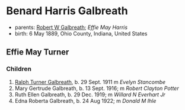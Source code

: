 # Benard Harris Galbreath

- parents: [Robert W Galbreath](galbreath-robert-w-1854.md); *Effie May Harris*
- birth: 6 May 1889, Ohio County, Indiana, United States

## Effie May Turner

### Children

1. [Ralph Turner Galbreath](galbreath-ralph-turner-1911.md), b. 29 Sept. 1911  m *Evelyn Stancombe*
2. Mary Gertrude Galbreath, b. 13 Sept. 1916; m *Robert Clayton Potter*
3. Ruth Ellen Galbreath, b. 29 Dec. 1919; m *Willard N Everhart Jr*
4. Edna Roberta Galbreath, b. 24 Aug 1922; m *Donald M Ihle*
